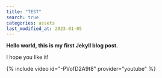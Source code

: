 ```yaml
---
title: "TEST"
search: true
categories: assets
last_modified_at: 2023-01-05
---
```



**Hello world, this is my first Jekyll blog post.**

I hope you like it!

{% include video id="-PVofD2A9t8" provider="youtube" %}

